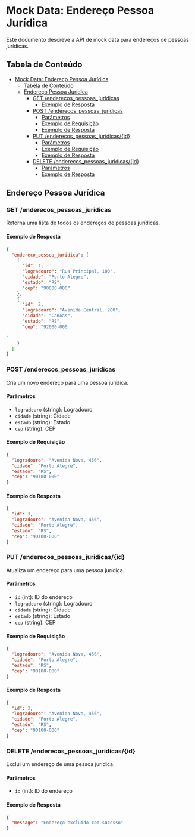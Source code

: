 # Mock Data: Endereço Pessoa Jurídica

Este documento descreve a API de mock data para endereços de pessoas jurídicas.

## Tabela de Conteúdo

- [Mock Data: Endereço Pessoa Jurídica](#mock-data-endereço-pessoa-jurídica)
  - [Tabela de Conteúdo](#tabela-de-conteúdo)
  - [Endereço Pessoa Jurídica](#endereço-pessoa-jurídica)
    - [GET /enderecos\_pessoas\_juridicas](#get-enderecos_pessoas_juridicas)
      - [Exemplo de Resposta](#exemplo-de-resposta)
    - [POST /enderecos\_pessoas\_juridicas](#post-enderecos_pessoas_juridicas)
      - [Parâmetros](#parâmetros)
      - [Exemplo de Requisição](#exemplo-de-requisição)
      - [Exemplo de Resposta](#exemplo-de-resposta-1)
    - [PUT /enderecos\_pessoas\_juridicas/{id}](#put-enderecos_pessoas_juridicasid)
      - [Parâmetros](#parâmetros-1)
      - [Exemplo de Requisição](#exemplo-de-requisição-1)
      - [Exemplo de Resposta](#exemplo-de-resposta-2)
    - [DELETE /enderecos\_pessoas\_juridicas/{id}](#delete-enderecos_pessoas_juridicasid)
      - [Parâmetros](#parâmetros-2)
      - [Exemplo de Resposta](#exemplo-de-resposta-3)

## Endereço Pessoa Jurídica

### GET /enderecos_pessoas_juridicas
Retorna uma lista de todos os endereços de pessoas jurídicas.

#### Exemplo de Resposta
```json
{
  "endereco_pessoa_juridica": [
    {
      "id": 1,
      "logradouro": "Rua Principal, 100",
      "cidade": "Porto Alegre",
      "estado": "RS",
      "cep": "90000-000"
    },
    {
      "id": 2,
      "logradouro": "Avenida Central, 200",
      "cidade": "Canoas",
      "estado": "RS",
      "cep": "92000-000

"
    }
  ]
}
```

### POST /enderecos_pessoas_juridicas
Cria um novo endereço para uma pessoa jurídica.

#### Parâmetros
- `logradouro` (string): Logradouro
- `cidade` (string): Cidade
- `estado` (string): Estado
- `cep` (string): CEP

#### Exemplo de Requisição
```json
{
  "logradouro": "Avenida Nova, 456",
  "cidade": "Porto Alegre",
  "estado": "RS",
  "cep": "90100-000"
}
```

#### Exemplo de Resposta
```json
{
  "id": 3,
  "logradouro": "Avenida Nova, 456",
  "cidade": "Porto Alegre",
  "estado": "RS",
  "cep": "90100-000"
}
```

### PUT /enderecos_pessoas_juridicas/{id}
Atualiza um endereço para uma pessoa jurídica.

#### Parâmetros
- `id` (int): ID do endereço
- `logradouro` (string): Logradouro
- `cidade` (string): Cidade
- `estado` (string): Estado
- `cep` (string): CEP

#### Exemplo de Requisição
```json
{
  "logradouro": "Avenida Nova, 456",
  "cidade": "Porto Alegre",
  "estado": "RS",
  "cep": "90100-000"
}
```

#### Exemplo de Resposta
```json
{
  "id": 3,
  "logradouro": "Avenida Nova, 456",
  "cidade": "Porto Alegre",
  "estado": "RS",
  "cep": "90100-000"
}
```

### DELETE /enderecos_pessoas_juridicas/{id}
Exclui um endereço de uma pessoa jurídica.

#### Parâmetros
- `id` (int): ID do endereço

#### Exemplo de Resposta
```json
{
  "message": "Endereço excluído com sucesso"
}
```



